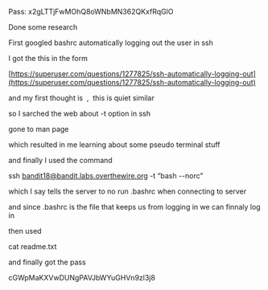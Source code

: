 
Pass: x2gLTTjFwMOhQ8oWNbMN362QKxfRqGlO

Done some research

First googled bashrc automatically logging out the user in ssh

I got the this in the form

[https://superuser.com/questions/1277825/ssh-automatically-logging-out](https://superuser.com/questions/1277825/ssh-automatically-logging-out)

and my first thought is  ,  this is quiet similar

so I sarched the web about -t option in ssh

gone to man page

which resulted in me learning about some pseudo terminal stuff

and finally I used the command

ssh [bandit18@bandit.labs.overthewire.org](mailto:bandit18@bandit.labs.overthewire.org) -t “bash --norc”

which I say tells the server to no run .bashrc when connecting to server

and since .bashrc is the file that keeps us from logging in we can finnaly log in

then used

cat readme.txt

and finally got the pass

cGWpMaKXVwDUNgPAVJbWYuGHVn9zl3j8

